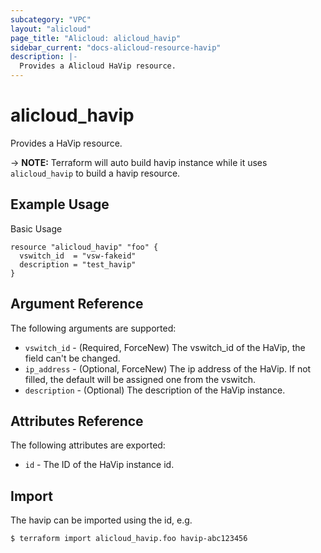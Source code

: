 ```yaml
---
subcategory: "VPC"
layout: "alicloud"
page_title: "Alicloud: alicloud_havip"
sidebar_current: "docs-alicloud-resource-havip"
description: |-
  Provides a Alicloud HaVip resource.
---
```


# alicloud\_havip

Provides a HaVip resource.

-> **NOTE:** Terraform will auto build havip instance  while it uses `alicloud_havip` to build a havip resource.

## Example Usage

Basic Usage

```
resource "alicloud_havip" "foo" {
  vswitch_id  = "vsw-fakeid"
  description = "test_havip"
}
```
## Argument Reference

The following arguments are supported:

* `vswitch_id` - (Required, ForceNew) The vswitch_id of the HaVip, the field can't be changed.
* `ip_address` - (Optional, ForceNew) The ip address of the HaVip. If not filled, the default will be assigned one from the vswitch.
* `description` - (Optional) The description of the HaVip instance.

## Attributes Reference

The following attributes are exported:

* `id` - The ID of the HaVip instance id.

## Import

The havip can be imported using the id, e.g.

```
$ terraform import alicloud_havip.foo havip-abc123456
```




